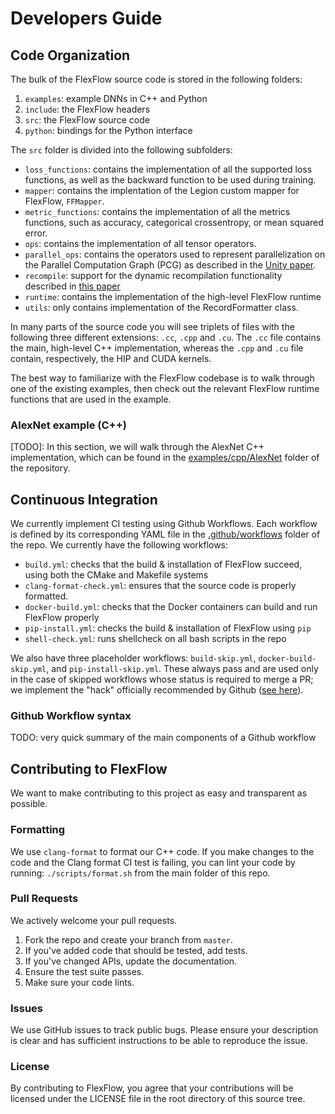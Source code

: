 # Developers Guide

## Code Organization
The bulk of the FlexFlow source code is stored in the following folders:

1. `examples`: example DNNs in C++ and Python
2. `include`: the FlexFlow headers
3. `src`: the FlexFlow source code
4. `python`: bindings for the Python interface

The `src` folder is divided into the following subfolders:

* `loss_functions`: contains the implementation of all the supported loss functions, as well as the backward function to be used during training.
* `mapper`: contains the implentation of the Legion custom mapper for FlexFlow, `FFMapper`.
* `metric_functions`: contains the implementation of all the metrics functions, such as accuracy, categorical crossentropy, or mean squared error.
* `ops`: contains the implementation of all tensor operators.
* `parallel_ops`: contains the operators used to represent parallelization on the Parallel Computation Graph (PCG) as described in the [Unity paper](https://www.usenix.org/system/files/osdi22-unger.pdf).
* `recompile`: support for the dynamic recompilation functionality described in [this paper](https://arxiv.org/pdf/2205.01848.pdf)
* `runtime`: contains the implementation of the high-level FlexFlow runtime
* `utils`: only contains implementation of the RecordFormatter class.

In many parts of the source code you will see triplets of files with the following three different extensions: `.cc`, `.cpp` and `.cu`. The `.cc` file contains the main, high-level C++ implementation, whereas the `.cpp` and `.cu` file contain, respectively, the HIP and CUDA kernels.

The best way to familiarize with the FlexFlow codebase is to walk through one of the existing examples, then check out the relevant FlexFlow runtime functions that are used in the example.

### AlexNet example (C++)

[TODO]: In this section, we will walk through the AlexNet C++ implementation, which can be found in the [examples/cpp/AlexNet](https://github.com/flexflow/FlexFlow/tree/master/examples/cpp/AlexNet) folder of the repository.


## Continuous Integration
We currently implement CI testing using Github Workflows. Each workflow is defined by its corresponding YAML file in the [.github/workflows](.github/workflows) folder of the repo. We currently have the following workflows:

- `build.yml`: checks that the build & installation of FlexFlow succeed, using both the CMake and Makefile systems
- `clang-format-check.yml`: ensures that the source code is properly formatted.
- `docker-build.yml`: checks that the Docker containers can build and run FlexFlow properly
- `pip-install.yml`: checks the build & installation of FlexFlow using `pip`
- `shell-check.yml`: runs shellcheck on all bash scripts in the repo

We also have three placeholder workflows: `build-skip.yml`, `docker-build-skip.yml`, and `pip-install-skip.yml`. These always pass and are used only in the case of skipped workflows whose status is required to merge a PR; we implement the "hack" officially recommended by Github ([see here](https://docs.github.com/en/repositories/configuring-branches-and-merges-in-your-repository/defining-the-mergeability-of-pull-requests/troubleshooting-required-status-checks#handling-skipped-but-required-checks)).

### Github Workflow syntax
TODO: very quick summary of the main components of a Github workflow


## Contributing to FlexFlow
We want to make contributing to this project as easy and transparent as
possible.

### Formatting
We use `clang-format` to format our C++ code. If you make changes to the code and the Clang format CI test is failing, you can lint your code by running: `./scripts/format.sh` from the main folder of this repo.

### Pull Requests
We actively welcome your pull requests.

1. Fork the repo and create your branch from `master`.
2. If you've added code that should be tested, add tests.
3. If you've changed APIs, update the documentation.
4. Ensure the test suite passes.
5. Make sure your code lints.

### Issues
We use GitHub issues to track public bugs. Please ensure your description is
clear and has sufficient instructions to be able to reproduce the issue.

### License
By contributing to FlexFlow, you agree that your contributions will be licensed
under the LICENSE file in the root directory of this source tree.

